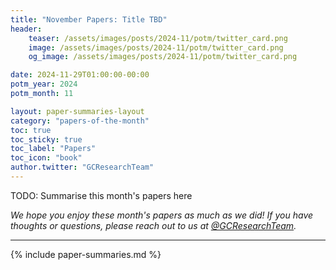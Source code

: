 ```yaml
---
title: "November Papers: Title TBD"
header:
    teaser: /assets/images/posts/2024-11/potm/twitter_card.png
    image: /assets/images/posts/2024-11/potm/twitter_card.png
    og_image: /assets/images/posts/2024-11/potm/twitter_card.png

date: 2024-11-29T01:00:00-00:00
potm_year: 2024
potm_month: 11

layout: paper-summaries-layout
category: "papers-of-the-month"
toc: true
toc_sticky: true
toc_label: "Papers"
toc_icon: "book"
author.twitter: "GCResearchTeam"
---
```


TODO: Summarise this month's papers here

*We hope you enjoy these month's papers as much as we did! If you have thoughts or questions, please reach out to us at [@GCResearchTeam](https://x.com/GCResearchTeam).*

---

{% include paper-summaries.md %}
